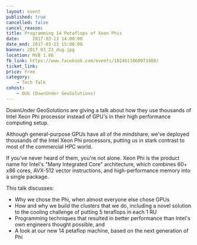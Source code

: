 ```yaml
---
layout: event
published: true
cancelled: false
cancel_reason:
title: Programming 14 Petaflops of Xeon Phis
date:     2017-03-23 14:00:00
date_end: 2017-03-23 15:00:00
banner: 2017_03_23_dug.jpg
location: MVB 1.06
fb_link: https://www.facebook.com/events/1024611060971988/
ticket_link:
price: Free
category:
    - Tech Talk
cohost:
    - DUG (DownUnder GeoSolutions)
---
```


DownUnder GeoSolutions are giving a talk about how they use thousands of Intel Xeon Phi processor instead of GPU's in their high performance computing setup.

Although general-purpose GPUs have all of the mindshare, we've deployed thousands of the Intel Xeon Phi processors, putting us in stark contrast to most of the commercial HPC world.

If you've never heard of them, you're not alone. Xeon Phi is the product name for Intel's "Many Integrated Core" architecture, which combines 60+ x86 cores, AVX-512 vector instructions, and high-performance memory into a single package.

This talk discusses:
- Why we chose the Phi, when almost everyone else chose GPUs
- How and why we build the clusters that we do, including a novel solution to the cooling challenge of putting 5 teraflops in each 1 RU
- Programming techniques that resulted in better performance than Intel's own engineers thought possible, and
- A look at our new 14 petaflop machine, based on the next generation of Phi
